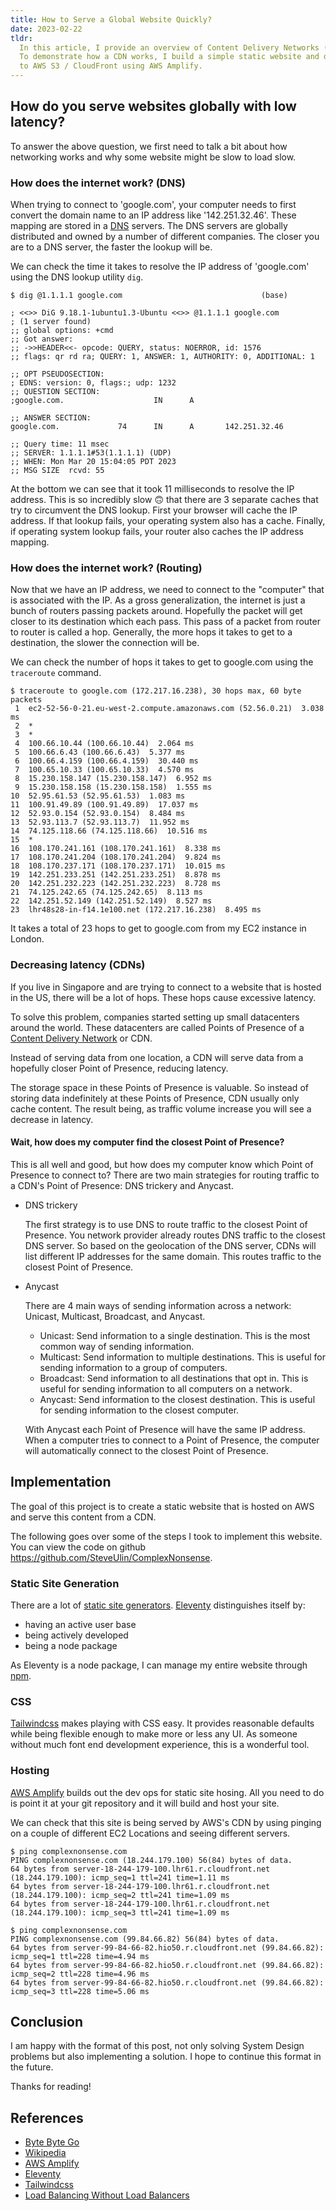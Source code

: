```yaml
---
title: How to Serve a Global Website Quickly?
date: 2023-02-22
tldr:
  In this article, I provide an overview of Content Delivery Networks (CDNs).
  To demonstrate how a CDN works, I build a simple static website and deploy it
  to AWS S3 / CloudFront using AWS Amplify.
---
```


## How do you serve websites globally with low latency?

To answer the above question, we first need to talk a bit about how networking
works and why some website might be slow to load slow.

### How does the internet work? (DNS)

When trying to connect to 'google.com', your computer needs to first convert the
domain name to an IP address like '142.251.32.46'. These mapping are stored in a
[DNS](https://en.wikipedia.org/wiki/Domain_Name_System) servers. The DNS servers
are globally distributed and owned by a number of different companies.
The closer you are to a DNS server, the faster the lookup will be.

We can check the time it takes to resolve the IP address of 'google.com' using
the DNS lookup utility `dig`.

```shell
$ dig @1.1.1.1 google.com                               (base) 

; <<>> DiG 9.18.1-1ubuntu1.3-Ubuntu <<>> @1.1.1.1 google.com
; (1 server found)
;; global options: +cmd
;; Got answer:
;; ->>HEADER<<- opcode: QUERY, status: NOERROR, id: 1576
;; flags: qr rd ra; QUERY: 1, ANSWER: 1, AUTHORITY: 0, ADDITIONAL: 1

;; OPT PSEUDOSECTION:
; EDNS: version: 0, flags:; udp: 1232
;; QUESTION SECTION:
;google.com.                    IN      A

;; ANSWER SECTION:
google.com.             74      IN      A       142.251.32.46

;; Query time: 11 msec
;; SERVER: 1.1.1.1#53(1.1.1.1) (UDP)
;; WHEN: Mon Mar 20 15:04:05 PDT 2023
;; MSG SIZE  rcvd: 55
```

At the bottom we can see that it took 11 milliseconds to resolve the IP address.
This is so incredibly slow 🙃 that there are 3 separate caches that try to
circumvent the DNS lookup. First your browser will cache the IP address. If that
lookup fails, your operating system also has a cache. Finally, if operating
system lookup fails, your router also caches the IP address mapping.

### How does the internet work? (Routing)

Now that we have an IP address, we need to connect to the "computer" that is
associated with the IP. As a gross generalization, the internet is just a bunch
of routers passing packets around. Hopefully the packet will get closer to its
destination which each pass. This pass of a packet from router to router is
called a hop. Generally, the more hops it takes to get to a destination, the
slower the connection will be.

We can check the number of hops it takes to get to google.com using the
`traceroute` command.

```shell
$ traceroute to google.com (172.217.16.238), 30 hops max, 60 byte packets
 1  ec2-52-56-0-21.eu-west-2.compute.amazonaws.com (52.56.0.21)  3.038 ms
 2  *
 3  *
 4  100.66.10.44 (100.66.10.44)  2.064 ms
 5  100.66.6.43 (100.66.6.43)  5.377 ms
 6  100.66.4.159 (100.66.4.159)  30.440 ms
 7  100.65.10.33 (100.65.10.33)  4.570 ms
 8  15.230.158.147 (15.230.158.147)  6.952 ms
 9  15.230.158.158 (15.230.158.158)  1.555 ms
10  52.95.61.53 (52.95.61.53)  1.083 ms
11  100.91.49.89 (100.91.49.89)  17.037 ms
12  52.93.0.154 (52.93.0.154)  8.484 ms
13  52.93.113.7 (52.93.113.7)  11.952 ms
14  74.125.118.66 (74.125.118.66)  10.516 ms
15  *
16  108.170.241.161 (108.170.241.161)  8.338 ms
17  108.170.241.204 (108.170.241.204)  9.824 ms
18  108.170.237.171 (108.170.237.171)  10.015 ms
19  142.251.233.251 (142.251.233.251)  8.878 ms
20  142.251.232.223 (142.251.232.223)  8.728 ms
21  74.125.242.65 (74.125.242.65)  8.113 ms
22  142.251.52.149 (142.251.52.149)  8.527 ms
23  lhr48s28-in-f14.1e100.net (172.217.16.238)  8.495 ms
```

It takes a total of 23 hops to get to google.com from my EC2 instance in London.

### Decreasing latency (CDNs)

If you live in Singapore and are trying to connect to a website that is hosted
in the US, there will be a lot of hops. These hops cause excessive latency.

To solve this problem, companies started setting up small datacenters around the
world. These datacenters are called Points of Presence of a [Content Delivery
Network](https://en.wikipedia.org/wiki/Content_delivery_network) or CDN.

Instead of serving data from one location, a CDN will serve data from a
hopefully closer Point of Presence, reducing latency.

The storage space in these Points of Presence is valuable. So instead
of storing data indefinitely at these Points of Presence, CDN usually
only cache content. The result being, as traffic volume increase you
will see a decrease in latency.

#### Wait, how does my computer find the closest Point of Presence?

This is all well and good, but how does my computer know which Point of Presence
to connect to? There are two main strategies for routing traffic to a
CDN's Point of Presence: DNS trickery and Anycast.

- DNS trickery

  The first strategy is to use DNS to route traffic to the closest Point of
  Presence.  You network provider already routes DNS traffic to the closest DNS
  server. So based on the geolocation of the DNS server, CDNs will list different
  IP addresses for the same domain. This routes traffic to the closest Point of
  Presence.

- Anycast

  There are 4 main ways of sending information across a network: Unicast, Multicast,
  Broadcast, and Anycast.

  - Unicast: Send information to a single destination. This is the most common way
    of sending information.
  - Multicast: Send information to multiple destinations. This is useful for
    sending information to a group of computers.
  - Broadcast: Send information to all destinations that opt in. This is useful
    for sending information to all computers on a network.
  - Anycast: Send information to the closest destination. This is useful for
    sending information to the closest computer.

  With Anycast each Point of Presence will have the same IP address. When a
  computer tries to connect to a Point of Presence, the computer will automatically
  connect to the closest Point of Presence.

## Implementation

The goal of this project is to create a static website that is hosted on AWS and
serve this content from a CDN.

The following goes over some of the steps I took to implement this website. You
can view the code on github https://github.com/SteveUlin/ComplexNonsense.

### Static Site Generation
There are a lot of [static site generators](https://jamstack.org/generators/).
[Eleventy](https://www.11ty.dev) distinguishes itself by:

- having an active user base
- being actively developed
- being a node package

As Eleventy is a node package, I can manage my entire website through
[npm](https://www.npmjs.com/).

### CSS

[Tailwindcss](https://tailwindcss.com/) makes playing with CSS easy. It provides
reasonable defaults while being flexible enough to make more or less any UI. As
someone without much font end development experience, this is a wonderful tool.

### Hosting

[AWS Amplify](https://aws.amazon.com/amplify/) builds out the dev ops for static
site hosing. All you need to do is point it at your git repository and it will
build and host your site.

We can check that this site is being served by AWS's CDN by using
pinging on a couple of different EC2 Locations and seeing different servers.

```shell
$ ping complexnonsense.com
PING complexnonsense.com (18.244.179.100) 56(84) bytes of data.
64 bytes from server-18-244-179-100.lhr61.r.cloudfront.net (18.244.179.100): icmp_seq=1 ttl=241 time=1.11 ms
64 bytes from server-18-244-179-100.lhr61.r.cloudfront.net (18.244.179.100): icmp_seq=2 ttl=241 time=1.09 ms
64 bytes from server-18-244-179-100.lhr61.r.cloudfront.net (18.244.179.100): icmp_seq=3 ttl=241 time=1.09 ms
```

```shell
$ ping complexnonsense.com
PING complexnonsense.com (99.84.66.82) 56(84) bytes of data.
64 bytes from server-99-84-66-82.hio50.r.cloudfront.net (99.84.66.82): icmp_seq=1 ttl=228 time=4.94 ms
64 bytes from server-99-84-66-82.hio50.r.cloudfront.net (99.84.66.82): icmp_seq=2 ttl=228 time=4.96 ms
64 bytes from server-99-84-66-82.hio50.r.cloudfront.net (99.84.66.82): icmp_seq=3 ttl=228 time=5.06 ms
```

## Conclusion

I am happy with the format of this post, not only solving System Design
problems but also implementing a solution. I hope to continue this format
in the future.

Thanks for reading!

## References

- [Byte Byte Go](https://bytebytego.com/)
- [Wikipedia](https://en.wikipedia.org/wiki/Content_delivery_network)
- [AWS Amplify](https://aws.amazon.com/amplify/)
- [Eleventy](https://www.11ty.dev)
- [Tailwindcss](https://tailwindcss.com/)
- [Load Balancing Without Load Balancers](https://blog.cloudflare.com/cloudflares-architecture-eliminating-single-p/)